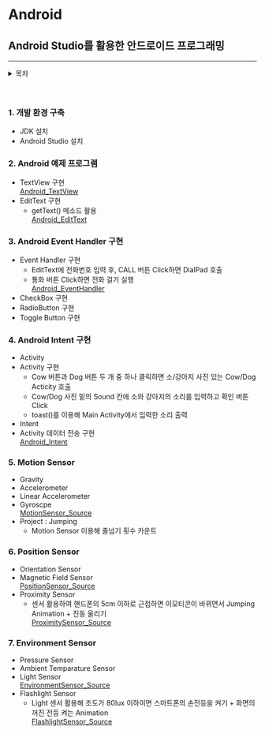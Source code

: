 # Android
## Android Studio를 활용한 안드로이드 프로그래밍

----------------


<details>
  <summary>목차</summary>
  <div markdown="1">
  
  <p> 1. 개발환경구축  <br>
  2. Android 예제 프로그램     <br>
  3. Android Event Handler 구현   <br> 
  4. Android Intent 구현    <br>
  5. Motion Sensor    <br>
  6. Position Sensor    <br>
  7. Envirionment Sensor    <br>
  
  
  
  </p>
  </div>
</details>
<br>
<br>

### 1. 개발 환경 구축
* JDK 설치  
* Android Studio 설치

### 2. Android 예제 프로그램
* TextView 구현  
[Android_TextView](https://github.com/SukSam2/Android/tree/main/Android_TextView)
* EditText 구현  
  * getText() 메소드 활용  
[Android_EditText](https://github.com/SukSam2/Android/tree/main/Android_EditText)

### 3. Android Event Handler 구현
* Event Handler 구현  
  * EditText에 전화번호 입력 후, CALL 버튼 Click하면 DialPad 호출
  * 통화 버튼 Click하면 전화 걸기 실행  
[Android_EventHandler](https://github.com/SukSam2/Android/tree/main/Android_EventHandler)
* CheckBox 구현
* RadioButton 구현
* Toggle Button 구현

### 4. Android Intent 구현
* Activity
* Activity 구현  
  * Cow 버튼과 Dog 버튼 두 개 중 하나 클릭하면 소/강아지 사진 있는 Cow/Dog Acticity 호출
  * Cow/Dog 사진 밑의 Sound 칸에 소와 강아지의 소리를 입력하고 확인 버튼 Click
  * toast()를 이용해 Main Activity에서 입력한 소리 출력
* Intent
* Activity 데이터 전송 구현  
[Android_Intent](https://github.com/SukSam2/Android/tree/main/Android_Intent)

### 5. Motion Sensor
* Gravity
* Accelerometer
* Linear Accelerometer
* Gyroscpe  
[MotionSensor_Source](https://github.com/SukSam2/Android/tree/main/MontionSensor)
* Project : Jumping
  * Motion Sensor 이용해 줄넘기 횟수 카운트

### 6. Position Sensor
* Orientation Sensor
* Magnetic Field Sensor  
[PositionSensor_Source](https://github.com/SukSam2/Android/tree/main/PositionSensor_Source)
* Proximity Sensor  
  * 센서 활용하여 핸드폰의 5cm 이하로 근접하면 이모티콘이 바뀌면서 Jumping Animation + 진동 울리기  
[ProximitySensor_Source](https://github.com/SukSam2/Android/tree/main/ProximitySensor_Source)

### 7. Environment Sensor
* Pressure Sensor
* Ambient Temparature Sensor
* Light Sensor  
[EnvironmentSensor_Source](https://github.com/SukSam2/Android/tree/main/EnvironmentSensor_Source)
* Flashlight Sensor
  * Light 센서 활용해 조도가 80lux 이하이면 스마트폰의 손전등을 켜기 + 화면의 꺼진 전등 켜는 Animation  
[FlashlightSensor_Source](https://github.com/SukSam2/Android/tree/main/FlashlightSensor_Source)





